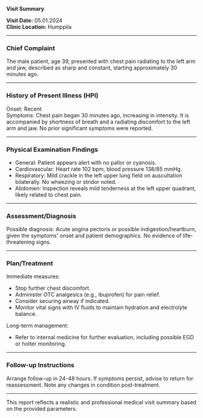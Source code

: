 

**Visit Summary**

**Visit Date:** 05.01.2024  
**Clinic Location:** Humppila  

---

### **Chief Complaint**
The male patient, age 39, presented with chest pain radiating to the left arm and jaw, described as sharp and constant, starting approximately 30 minutes ago.

---

### **History of Present Illness (HPI)**
Onset: Recent  
Symptoms: Chest pain began 30 minutes ago, increasing in intensity. It is accompanied by shortness of breath and a radiating discomfort to the left arm and jaw. No prior significant symptoms were reported.

---

### **Physical Examination Findings**
- General: Patient appears alert with no pallor or cyanosis.
- Cardiovascular: Heart rate 102 bpm, blood pressure 138/85 mmHg.
- Respiratory: Mild crackle in the left upper lung field on auscultation bilaterally. No wheezing or stridor noted.
- Abdomen: Inspection reveals mild tenderness at the left upper quadrant, likely related to chest pain.

---

### **Assessment/Diagnosis**
Possible diagnosis: Acute angina pectoris or possible indigestion/heartburn, given the symptoms' onset and patient demographics. No evidence of life-threatening signs.

---

### **Plan/Treatment**
Immediate measures:
- Stop further chest discomfort.
- Administer OTC analgesics (e.g., ibuprofen) for pain relief.
- Consider securing airway if indicated.
- Monitor vital signs with IV fluids to maintain hydration and electrolyte balance.

Long-term management:
- Refer to internal medicine for further evaluation, including possible EGD or holter monitoring.

---

### **Follow-up Instructions**
Arrange follow-up in 24-48 hours. If symptoms persist, advise to return for reassessment. Note any changes in condition post-treatment.

--- 

This report reflects a realistic and professional medical visit summary based on the provided parameters.